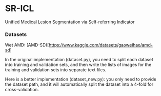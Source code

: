 # SR-ICL

Unified Medical Lesion Segmentation via Self-referring Indicator

### Datasets

Wet AMD: (AMD-SD)[https://www.kaggle.com/datasets/gaoweihao/amd-sd]


In the original implementation (dataset.py), you need to split each dataset into training and validation sets, and then write the lists of images for the training and validation sets into separate text files.

Here is a better implementation (dataset_new.py): you only need to provide the dataset path, and it will automatically split the dataset into a 4-fold for cross-validation.
